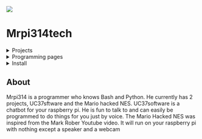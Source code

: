 ![](https://github.com/Mrpi314tech/Mrpi314tech.github.io/blob/main/Mrpi314.gif)
# Mrpi314tech
<details>
<summary>Projects</summary>
<br>

[UC37software](https://github.com/Mrpi314tech/UC37software)

[Mario Hacked NES](https://github.com/Mrpi314tech/Mario_Pipe)

</details>

<details>
<summary>Programming pages</summary>
<br>

[Github](https://github.com/Mrpi314tech)

[Scratch](https://scratch.mit.edu/users/mrpi314/)

</details>

<details>
<summary>Install</summary>
<br>

UC37:
```bash
git clone https://github.com/Mrpi314tech/UC37software && chmod +x ~/UC37software/UC37_install.sh && ~/UC37software/UC37_install.sh
```
Mario Pipe:
```bash
git clone https://github.com/Mrpi314tech/Mario_Pipe && chmod +x ~/Mario_Pipe/install.sh && ~/Mario_Pipe/install.sh
```


</details>

## About

Mrpi314 is a programmer who knows Bash and Python.
He currently has 2 projects, UC37sftware and the Mario hacked NES. UC37software
is a chatbot for your raspberry pi. He is fun to talk to and can easily be
programmed to do things for you just by voice.
The Mario Hacked NES was inspired from the Mark Rober Youtube video. It will
run on your raspberry pi with nothing except a speaker and a webcam
